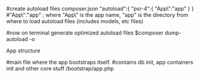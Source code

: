 

#create autoload files
composer.json
"autoload":{
    	"psr-4":{
    		"App\\":"app"
    	}
    }
#"App\\":"app" ; where "App\\" is the app name, "app" is the directory from where to load autoload files (includes models, etc files)

#now on terminal generate optimized autoload files
$composer dump-autoload -o



App structure

#main file where the app bootstraps itself. 
#contains db init, app containers init and other core stuff
/bootstrap/app.php

